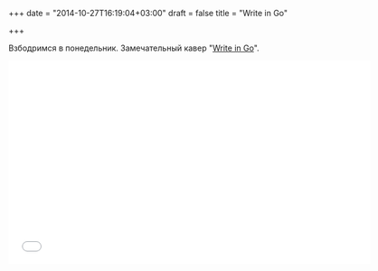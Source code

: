 +++
date = "2014-10-27T16:19:04+03:00"
draft = false
title = "Write in Go"

+++

<p>Взбодримся в понедельник. Замечательный кавер &quot;<a href="https://www.youtube.com/watch?v=LJvEIjRBSDA">Write in Go</a>&quot;.</p>

<iframe width="640" height="360" src="//www.youtube.com/embed/LJvEIjRBSDA" frameborder="0" allowfullscreen></iframe>